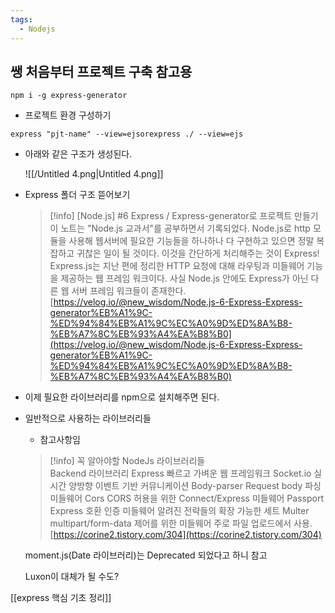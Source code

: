 ```yaml
---
tags:
  - Nodejs
---
```



## 쌩 처음부터 프로젝트 구축 참고용

```
npm i -g express-generator
```

- 프로젝트 환경 구성하기

```
express "pjt-name" --view=ejsorexpress ./ --view=ejs
```

- 아래와 같은 구조가 생성된다.
    
    ![[/Untitled 4.png|Untitled 4.png]]
    

  

- Express 폴더 구조 뜯어보기
    
    > [!info] [Node.js] \#6 Express / Express-generator로 프로젝트 만들기  
    > 이 노트는 "Node.js 교과서"를 공부하면서 기록되었다. Node.js로 http 모듈을 사용해 웹서버에 필요한 기능들을 하나하나 다 구현하고 있으면 정말 복잡하고 귀찮은 일이 될 것이다. 이것을 간단하게 처리해주는 것이 Express! Express.js는 지난 편에 정리한 HTTP 요청에 대해 라우팅과 미들웨어 기능을 제공하는 웹 프레임 워크이다. 사실 Node.js 안에도 Express가 아닌 다른 웹 서버 프레임 워크들이 존재한다.  
    > [https://velog.io/@new_wisdom/Node.js-6-Express-Express-generator%EB%A1%9C-%ED%94%84%EB%A1%9C%EC%A0%9D%ED%8A%B8-%EB%A7%8C%EB%93%A4%EA%B8%B0](https://velog.io/@new_wisdom/Node.js-6-Express-Express-generator%EB%A1%9C-%ED%94%84%EB%A1%9C%EC%A0%9D%ED%8A%B8-%EB%A7%8C%EB%93%A4%EA%B8%B0)  
    

  

- 이제 필요한 라이브러리를 npm으로 설치해주면 된다.
- 일반적으로 사용하는 라이브러리들
    
    - 참고사항임
    
    > [!info] 꼭 알아야할 NodeJs 라이브러리들  
    > Backend 라이브러리 Express 빠르고 가벼운 웹 프레임워크 Socket.io 실시간 양방향 이벤트 기반 커뮤니케이션 Body-parser Request body 파싱 미들웨어 Cors CORS 허용을 위한 Connect/Express 미들웨어 Passport Express 호환 인증 미들웨어 알려진 전략들의 확장 가능한 세트 Multer multipart/form-data 제어를 위한 미들웨어 주로 파일 업로드에서 사용.  
    > [https://corine2.tistory.com/304](https://corine2.tistory.com/304)  
    
    moment.js(Date 라이브러리)는 Deprecated 되었다고 하니 참고
    
    Luxon이 대체가 될 수도?
    

[[express 핵심 기초 정리]]